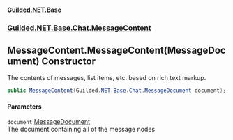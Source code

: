 
#### [Guilded.NET.Base](Guilded_NET_Base 'Guilded_NET_Base')
### [Guilded.NET.Base.Chat](Guilded_NET_Base#Guilded_NET_Base_Chat 'Guilded.NET.Base.Chat').[MessageContent](MessageContent 'Guilded.NET.Base.Chat.MessageContent')
## MessageContent.MessageContent(MessageDocument) Constructor
The contents of messages, list items, etc. based on rich text markup.  
```csharp
public MessageContent(Guilded.NET.Base.Chat.MessageDocument document);
```

#### Parameters
<a name='Guilded_NET_Base_Chat_MessageContent_MessageContent(Guilded_NET_Base_Chat_MessageDocument)_document'></a>
`document` [MessageDocument](MessageDocument 'Guilded.NET.Base.Chat.MessageDocument')  
The document containing all of the message nodes
  
